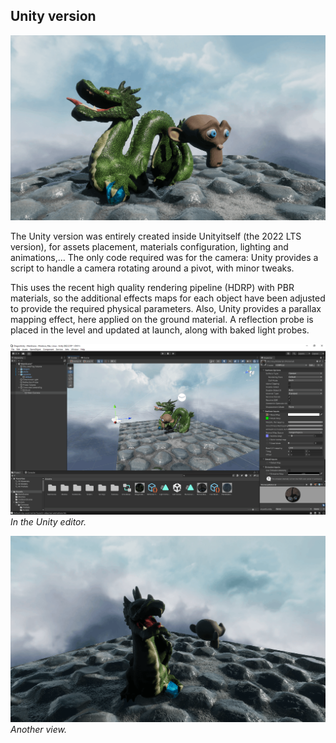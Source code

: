 ## Unity version

![](images/unity1.png)

The Unity version was entirely created inside Unityitself (the 2022 LTS version), for assets placement, materials configuration, lighting and animations,... The only code required was for the camera: Unity provides a script to handle a camera rotating around a pivot, with minor tweaks.

This uses the recent high quality rendering pipeline (HDRP) with PBR materials, so the additional effects maps for each object have been adjusted to provide the required physical parameters. Also, Unity provides a parallax mapping effect, here applied on the ground material. A reflection probe is placed in the level and updated at launch, along with baked light probes.

![](images/unity2.png)
*In the Unity editor.*

![](images/unity3.png)
*Another view.*


